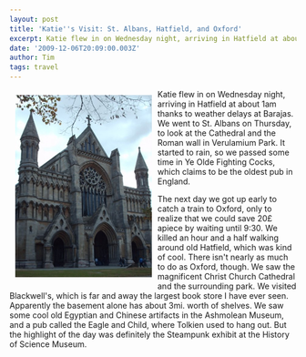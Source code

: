 ```yaml
---
layout: post
title: 'Katie''s Visit: St. Albans, Hatfield, and Oxford'
excerpt: Katie flew in on Wednesday night, arriving in Hatfield at about 1am thanks to weather delays at Barajas. We went to St. Albans on Thursday, to look at the Cathedral and the Roman wall in Verulamium Park. It started to rain, so we passed some time in Ye Olde Fighting Cocks, which claims to be the oldest pub in England.
date: '2009-12-06T20:09:00.003Z'
author: Tim
tags: travel
---
```


<a href="/images/eurotrip/st_albans.jpg"><img style="float:left; margin:10px 10px 10px 10px;cursor:pointer; cursor:hand;width: 240px; height: 320px;" src="/images/eurotrip/st_albans.jpg" border="0" alt=""/></a>

Katie flew in on Wednesday night, arriving in Hatfield at about 1am thanks to weather delays at Barajas. We went to St. Albans on Thursday, to look at the Cathedral and the Roman wall in Verulamium Park. It started to rain, so we passed some time in Ye Olde Fighting Cocks, which claims to be the oldest pub in England.

The next day we got up early to catch a train to Oxford, only to realize that we could save 20£ apiece by waiting until 9:30. We killed an hour and a half walking around old Hatfield, which was kind of cool. There isn't nearly as much to do as Oxford, though. We saw the magnificent Christ Church Cathedral and the surrounding park. We visited Blackwell's, which is far and away the largest book store I have ever seen. Apparently the basement alone has about 3mi. worth of shelves. We saw some cool old Egyptian and Chinese artifacts in the Ashmolean Museum, and a pub called the Eagle and Child, where Tolkien used to hang out. But the highlight of the day was definitely the Steampunk exhibit at the History of Science Museum.
